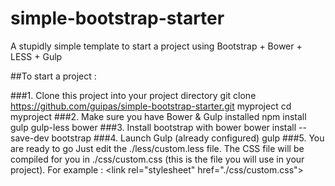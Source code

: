 # simple-bootstrap-starter
A stupidly simple template to start a project using Bootstrap + Bower + LESS + Gulp

##To start a project : 

###1. Clone this project into your project directory
      git clone https://github.com/guipas/simple-bootstrap-starter.git myproject
      cd myproject
###2. Make sure you have Bower & Gulp installed
      npm install gulp gulp-less bower
###3. Install bootstrap with bower
      bower install --save-dev bootstrap
###4. Launch Gulp (already configured)
      gulp
###5. You are ready to go
Just edit the ./less/custom.less file. The CSS file will be compiled for you in ./css/custom.css (this is the file you will use in your project). For example : 
      \<link rel="stylesheet" href="./css/custom.css"\>
